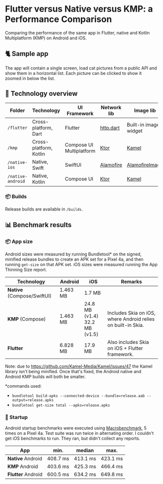 # Flutter versus Native versus KMP: a Performance Comparison

Comparing the performance of the same app in Flutter, native and Kotlin Multiplatform (KMP) on Android and iOS.

## 🐈 Sample app

The app will contain a single screen, load cat pictures from a public API and show them in a horizontal list.
Each picture can be clicked to show it zoomed in below the list.

## 📂 Technology overview

| Folder            | Technology             | UI Framework             | Network lib                                         | Image lib                                                     |
|-------------------|------------------------|--------------------------|-----------------------------------------------------|---------------------------------------------------------------|
| `/flutter`        | Cross-platform, Dart   | Flutter                  | [http.dart](https://pub.dev/packages/http)          | Built-in image widget                                         |
| `/kmp`            | Cross-platform, Kotlin | Compose UI Multiplatform | [Ktor](https://github.com/ktorio/ktor)              | [Kamel](https://github.com/Kamel-Media/Kamel)                 |
| `/native-ios`     | Native, Swift          | SwiftUI                  | [Alamofire](https://github.com/Alamofire/Alamofire) | [AlamofireImage](https://github.com/Alamofire/AlamofireImage) |
| `/native-android` | Native, Kotlin         | Compose UI               | [Ktor](https://github.com/ktorio/ktor)              | [Kamel](https://github.com/Kamel-Media/Kamel)                 |

### 📦 Builds

Release builds are available in `/builds`.

## 📊 Benchmark results

### 📦 App size

Android sizes were measured by running Bundletool* on the signed, minified release bundles to create an APK set for a
Pixel 4a, and then running `get-size` on that APK set. iOS sizes were measured running the App Thinning Size report.

| Technology                   | Android  | iOS                              | Remarks                                                      |
|------------------------------|----------|----------------------------------|--------------------------------------------------------------|
| **Native** (Compose/SwiftUI) | 1.463 MB | 1.7 MB                           |                                                              |
| **KMP** (Compose)            | 1.463 MB | 24.8 MB (v1.4)<br>32.2 MB (v1.5) | Includes Skia on iOS, where Android relies on built-in Skia. |
| **Flutter**                  | 6.828 MB | 17.9 MB                          | Also includes Skia on iOS + Flutter framework.               |

Note: due to https://github.com/Kamel-Media/Kamel/issues/47 the Kamel library isn't being minified. Once that's fixed,
the Android native and Android KMP builds will both be smaller.

*commands used:

* `bundletool build-apks --connected-device --bundle=release.aab --output=release.apks`
* `bundletool get-size total --apks=release.apks`

### 🚀 Startup

Android startup benchmarks were executed
using [Macrobenchmark](https://developer.android.com/topic/performance/benchmarking/macrobenchmark-overview), 5 times on
a Pixel 4a. Test suite was run twice
in alternating order. I couldn't get iOS benchmarks to run. They ran, but didn't collect any reports.

| App                 | min.     | median   | max.     |
|---------------------|----------|----------|----------|
| **Native** Android  | 408.7 ms | 413.1 ms | 423.1 ms |
| **KMP** Android     | 403.6 ms | 425.3 ms | 466.4 ms |
| **Flutter** Android | 600.5 ms | 634.2 ms | 649.8 ms |